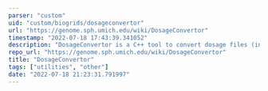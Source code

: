```yaml
---
parser: "custom"
uid: "custom/biogrids/dosageconvertor"
url: "https://genome.sph.umich.edu/wiki/DosageConvertor"
timestamp: "2022-07-18 17:43:39.341052"
description: "DosageConvertor is a C++ tool to convert dosage files (in VCF format) from Minimac3/4 to other formats such as MaCH or PLINK."
repo_url: "https://genome.sph.umich.edu/wiki/DosageConvertor"
title: "DosageConvertor"
tags: ["utilities", "other"]
date: "2022-07-18 21:23:31.791997"
---
```

